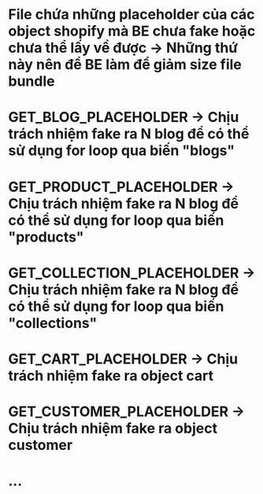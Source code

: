 
# File chứa những placeholder của các object shopify mà BE chưa fake hoặc chưa thể lấy về được -> Những thứ này nên để BE làm để giảm size file bundle


# GET_BLOG_PLACEHOLDER -> Chịu trách nhiệm fake ra N blog để có thể sử dụng for loop qua biến "blogs"
# GET_PRODUCT_PLACEHOLDER -> Chịu trách nhiệm fake ra N blog để có thể sử dụng for loop qua biến "products"
# GET_COLLECTION_PLACEHOLDER -> Chịu trách nhiệm fake ra N blog để có thể sử dụng for loop qua biến "collections"
# GET_CART_PLACEHOLDER -> Chịu trách nhiệm fake ra object cart
# GET_CUSTOMER_PLACEHOLDER -> Chịu trách nhiệm fake ra object customer
# ...
